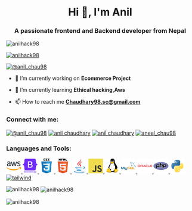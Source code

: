 <h1 align="center">Hi 👋, I'm Anil</h1>
<h3 align="center">A passionate frontend and Backend developer from Nepal</h3>

<p align="left"> <img src="https://komarev.com/ghpvc/?username=anilhack98&label=Profile%20views&color=0e75b6&style=flat" alt="anilhack98" /> </p>

<p align="left"> <a href="https://github.com/ryo-ma/github-profile-trophy"><img src="https://github-profile-trophy.vercel.app/?username=anilhack98" alt="anilhack98" /></a> </p>

<p align="left"> <a href="https://twitter.com/@anil_chau98" target="blank"><img src="https://img.shields.io/twitter/follow/@anil_chau98?logo=twitter&style=for-the-badge" alt="@anil_chau98" /></a> </p>

- 🔭 I’m currently working on **Ecommerce Project**

- 🌱 I’m currently learning **Ethical hacking,Aws**

- 📫 How to reach me **Chaudhary98.sc@gmail.com**

<h3 align="left">Connect with me:</h3>
<p align="left">
<a href="https://twitter.com/@anil_chau98" target="blank"><img align="center" src="https://raw.githubusercontent.com/rahuldkjain/github-profile-readme-generator/master/src/images/icons/Social/twitter.svg" alt="@anil_chau98" height="30" width="40" /></a>
<a href="https://www.linkedin.com/in/anil-chaudhary-86a9052bb/" target="blank"><img align="center" src="https://raw.githubusercontent.com/rahuldkjain/github-profile-readme-generator/master/src/images/icons/Social/linked-in-alt.svg" alt="anil chaudhary" height="30" width="40" /></a>
<a href="https://www.facebook.com/anilchau98/" target="blank"><img align="center" src="https://raw.githubusercontent.com/rahuldkjain/github-profile-readme-generator/master/src/images/icons/Social/facebook.svg" alt="aniĺ chaudhary" height="30" width="40" /></a>
<a href="https://instagram.com/aneel_chau98" target="blank"><img align="center" src="https://raw.githubusercontent.com/rahuldkjain/github-profile-readme-generator/master/src/images/icons/Social/instagram.svg" alt="aneel_chau98" height="30" width="40" /></a>
</p>

<h3 align="left">Languages and Tools:</h3>
<p align="left"> <a href="https://aws.amazon.com" target="_blank" rel="noreferrer"> <img src="https://raw.githubusercontent.com/devicons/devicon/master/icons/amazonwebservices/amazonwebservices-original-wordmark.svg" alt="aws" width="40" height="40"/> </a> <a href="https://getbootstrap.com" target="_blank" rel="noreferrer"> <img src="https://raw.githubusercontent.com/devicons/devicon/master/icons/bootstrap/bootstrap-plain-wordmark.svg" alt="bootstrap" width="40" height="40"/> </a> <a href="https://www.w3schools.com/css/" target="_blank" rel="noreferrer"> <img src="https://raw.githubusercontent.com/devicons/devicon/master/icons/css3/css3-original-wordmark.svg" alt="css3" width="40" height="40"/> </a> <a href="https://www.w3.org/html/" target="_blank" rel="noreferrer"> <img src="https://raw.githubusercontent.com/devicons/devicon/master/icons/html5/html5-original-wordmark.svg" alt="html5" width="40" height="40"/> </a> <a href="https://www.java.com" target="_blank" rel="noreferrer"> <img src="https://raw.githubusercontent.com/devicons/devicon/master/icons/java/java-original.svg" alt="java" width="40" height="40"/> </a> <a href="https://developer.mozilla.org/en-US/docs/Web/JavaScript" target="_blank" rel="noreferrer"> <img src="https://raw.githubusercontent.com/devicons/devicon/master/icons/javascript/javascript-original.svg" alt="javascript" width="40" height="40"/> </a> <a href="https://www.linux.org/" target="_blank" rel="noreferrer"> <img src="https://raw.githubusercontent.com/devicons/devicon/master/icons/linux/linux-original.svg" alt="linux" width="40" height="40"/> </a> <a href="https://www.mysql.com/" target="_blank" rel="noreferrer"> <img src="https://raw.githubusercontent.com/devicons/devicon/master/icons/mysql/mysql-original-wordmark.svg" alt="mysql" width="40" height="40"/> </a> <a href="https://www.oracle.com/" target="_blank" rel="noreferrer"> <img src="https://raw.githubusercontent.com/devicons/devicon/master/icons/oracle/oracle-original.svg" alt="oracle" width="40" height="40"/> </a> <a href="https://www.php.net" target="_blank" rel="noreferrer"> <img src="https://raw.githubusercontent.com/devicons/devicon/master/icons/php/php-original.svg" alt="php" width="40" height="40"/> </a> <a href="https://www.python.org" target="_blank" rel="noreferrer"> <img src="https://raw.githubusercontent.com/devicons/devicon/master/icons/python/python-original.svg" alt="python" width="40" height="40"/> </a> <a href="https://tailwindcss.com/" target="_blank" rel="noreferrer"> <img src="https://www.vectorlogo.zone/logos/tailwindcss/tailwindcss-icon.svg" alt="tailwind" width="40" height="40"/> </a> </p>

<p><img align="left" src="https://github-readme-stats.vercel.app/api/top-langs?username=anilhack98&show_icons=true&locale=en&layout=compact" alt="anilhack98" /></p>

<p>&nbsp;<img align="center" src="https://github-readme-stats.vercel.app/api?username=anilhack98&show_icons=true&locale=en" alt="anilhack98" /></p>

<p><img align="center" src="https://github-readme-streak-stats.herokuapp.com/?user=anilhack98&" alt="anilhack98" /></p>
